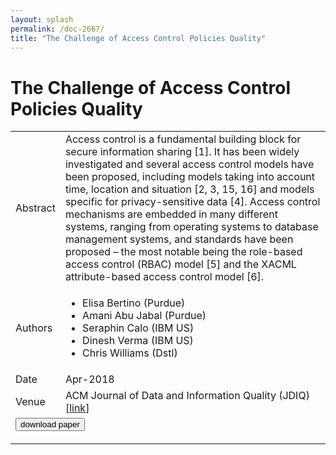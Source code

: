 ```yaml
---
layout: splash
permalink: /doc-2667/
title: "The Challenge of Access Control Policies Quality"
---
```


# The Challenge of Access Control Policies Quality

<table>
    <tbody>
    <tr>
        <td>Abstract</td>
        <td>Access control is a fundamental building block for secure information sharing [1]. It has been widely investigated and several access control models have been proposed, including models taking into account time, location and situation [2, 3, 15, 16] and models specific for privacy-sensitive data [4]. Access control mechanisms are embedded in many different systems, ranging from operating systems to database management systems, and standards have been proposed – the most notable being the role-based access control (RBAC) model [5] and the XACML attribute-based access control model [6].</td>
    </tr>
    <tr>
        <td>Authors</td>
        <td>
            <ul>
                <li>Elisa Bertino (Purdue)</li>
                <li>Amani Abu Jabal (Purdue)</li>
                <li>Seraphin Calo (IBM US)</li>
                <li>Dinesh Verma (IBM US)</li>
                <li>Chris Williams (Dstl)</li>
            </ul>
        </td>
    </tr>
    <tr>
        <td>Date</td>
        <td>Apr-2018</td>
    </tr>
    <tr>
        <td>Venue</td>
        <td>ACM Journal of Data and Information Quality (JDIQ) [<a href="https://dl.acm.org/doi/abs/10.1145/3209668">link</a>]</td>
    </tr>
        <tr>
            <td colspan="2">
                <form method="get" action="https://dl.acm.org/doi/abs/10.1145/3209668">
                    <button type="submit">download paper</button>
                </form>
            </td>
        </tr>
    </tbody>
</table>
